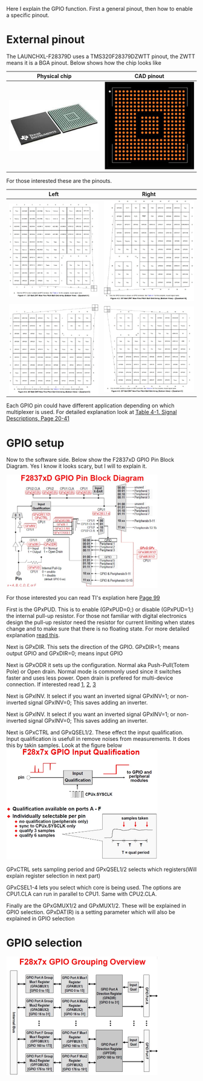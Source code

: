 Here I explain the GPIO function. First a general pinout, then how to enable a specific pinout.

# External pinout

The LAUNCHXL-F28379D uses a TMS320F28379DZWTT pinout, the ZWTT means it is a BGA pinout. Below shows how the chip looks like



Physical chip             |  CAD pinout
:-------------------------:|:-------------------------:
<img src= "Images/BGA/ZWTT_IC.jfif" width=300 >  |  <img src= "Images/BGA/ZWTT_IC_pin.jpg" width=300 >

For those interested these are the pinouts. 

 Left                                             |  Right
:-------------------------:                       |:-------------------------:
<img src= "Images/BGA/Quadrant_A.jpg" width=300>  |  <img src= "Images/BGA/Quadrant_B.jpg" width=300 >
<img src= "Images/BGA/Quadrant_D.jpg" width=300 > |  <img src= "Images/BGA/Quadrant_C.jpg" width=300 >

Each GPIO pin could have different application depending on which multiplexer is used. For detailed explanation look at 
[Table 4-1. Signal Descriptions, Page 20-41](https://github.com/HDialani/TMS320F28379D_Coding/blob/main/Resources/tms320f28379d_datasheet.pdf)

# GPIO setup

Now to the software side. Below show the F2837xD GPIO Pin Block Diagram. Yes I know it looks scary, but I will to explain it. 
 
<img src= "Images/Pins/GPIO_Pin_Block_Diagram.jpg" width=400 >

For those interested you can read TI's explation here 
[Page 99](https://github.com/HDialani/TMS320F28379D_Coding/blob/main/Resources/WorkshopManual.pdf)


First is the GPxPUD. This is to enable (GPxPUD=0;) or disable (GPxPUD=1;) the internal pull-up resistor. For those not familiar with digital electronics design the pull-up resistor need the resistor for current limiting when states change and
to make sure that there is no floating state. For more detailed explanation [read this](https://circuitdigest.com/tutorial/pull-up-and-pull-down-resistor).
 
Next is GPxDIR. This sets the direction of the GPIO. GPxDIR=1; means output GPIO and GPxDIR=0; means input GPIO

Next is GPxODR it sets up the configuration. Normal aka Push-Pull(Totem Pole) or Open drain. Normal mode is commonly used since it switches faster and uses less power. Open drain is prefered for multi-device connection.
If interested read [1](https://cotorelay.com/wp-content/uploads/2019/12/Push-Pull-vs.-Open-Drain-Output-How-to-Choose.pdf), [2](https://open4tech.com/open-drain-output-vs-push-pull-output/), [3](https://electronics.stackexchange.com/questions/620150/difference-between-open-drain-and-push-pull-modes)
  
Next is GPxINV. It select if you want an inverted signal GPxINV=1; or non-inverted signal GPxINV=0; This saves adding an inverter. 


Next is GPxINV. It select if you want an inverted signal GPxINV=1; or non-inverted signal GPxINV=0; This saves adding an inverter. 


Next is GPxCTRL and GPxQSEL1/2. These effect the input qualification. Input qualification is usefull in remove noises from measurements. It does this by takin samples. Look at the figure below
<img src= "Images/Pins/Input_Qualification.jpg" width=400 >

GPxCTRL sets sampling period and GPxQSEL1/2 selects which registers(Will explain register selection in next part)

GPxCSEL1-4 lets you select which core is being used. The options are CPU1.CLA can run in parallel to CPU1. Same with CPU2.CLA. 

Finally are the GPxGMUX1/2 and GPxMUX1/2. These will be explained in GPIO selection. GPxDAT(R) is a setting parameter which will also be explained in GPIO selection

# GPIO selection


<img src= "Images/Pins/GPIO_Grouping.jpg" width=400 >